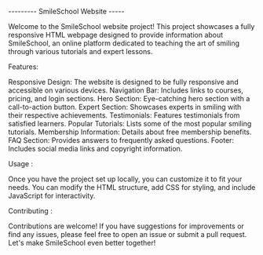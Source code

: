  --------- SmileSchool Website -----



Welcome to the SmileSchool website project! This project showcases a fully responsive HTML webpage designed to provide information about SmileSchool, an online platform dedicated to teaching the art of smiling through various tutorials and expert lessons.


Features:

Responsive Design: The website is designed to be fully responsive and accessible on various devices.
Navigation Bar: Includes links to courses, pricing, and login sections.
Hero Section: Eye-catching hero section with a call-to-action button.
Expert Section: Showcases experts in smiling with their respective achievements.
Testimonials: Features testimonials from satisfied learners.
Popular Tutorials: Lists some of the most popular smiling tutorials.
Membership Information: Details about free membership benefits.
FAQ Section: Provides answers to frequently asked questions.
Footer: Includes social media links and copyright information.


Usage : 

Once you have the project set up locally, you can customize it to fit your needs. You can modify the HTML structure, add CSS for styling, and include JavaScript for interactivity.

Contributing : 

Contributions are welcome! If you have suggestions for improvements or find any issues, please feel free to open an issue or submit a pull request. Let's make SmileSchool even better together!